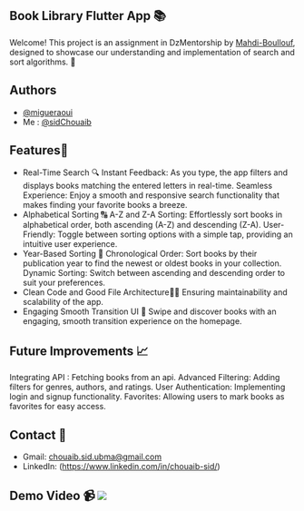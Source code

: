 ## Book Library Flutter App 📚 
Welcome! This project is an assignment in DzMentorship by [Mahdi-Boullouf](https://github.com/Mahdi-Boullouf), designed to showcase our understanding and implementation of search and sort algorithms. 🚀

## Authors
- [@migueraoui](https://github.com/migueraoui)
- Me : [@sidChouaib](https://github.com/sidChouaib)

## Features🌟

- Real-Time Search 🔍
Instant Feedback: As you type, the app filters and displays books matching the entered letters in real-time.
Seamless Experience: Enjoy a smooth and responsive search functionality that makes finding your favorite books a breeze.
- Alphabetical Sorting 🔠 
A-Z and Z-A Sorting: Effortlessly sort books in alphabetical order, both ascending (A-Z) and descending (Z-A).
User-Friendly: Toggle between sorting options with a simple tap, providing an intuitive user experience.
- Year-Based Sorting 📅 
Chronological Order: Sort books by their publication year to find the newest or oldest books in your collection.
Dynamic Sorting: Switch between ascending and descending order to suit your preferences.
- Clean Code and Good File Architecture👨‍💻
Ensuring maintainability and scalability of the app.
- Engaging Smooth Transition UI 📱
Swipe and discover books with an engaging, smooth transition experience on the homepage.

## Future Improvements 📈 
Integrating API : Fetching books from an api.
Advanced Filtering: Adding filters for genres, authors, and ratings.
User Authentication: Implementing login and signup functionality.
Favorites: Allowing users to mark books as favorites for easy access.

## Contact 📧 
- Gmail: chouaib.sid.ubma@gmail.com
- LinkedIn: (https://www.linkedin.com/in/chouaib-sid/)


## Demo Video 📹  ![](https://github.com/sidChouaib/Books_App/blob/main/Bookly%20app%20demo.gif)

